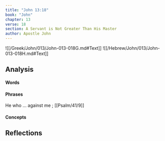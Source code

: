 ```yaml
---
title: "John 13:18"
book: "John"
chapter: 13
verse: 18
section: A Servant is Not Greater Than His Master
author: Apostle John
---
```

![[/Greek/John/013/John-013-018G.md#Text]]
![[/Hebrew/John/013/John-013-018H.md#Text]]

## Analysis

#### Words

#### Phrases

He who ... against me ; [[Psalm/41/9]]

#### Concepts

## Reflections
